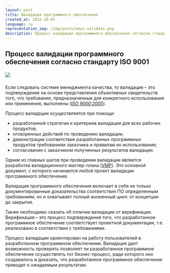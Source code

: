 ```yaml
---
layout: post
title: Валидация программного обеспечения
created_at: 2015-10-01
language: ru
representation_img: /img/posts/news-validate.png
description: Процесс валидации программного обеспечения согласно стандарту ISO 9001
---
```


## Процесс валидации программного обеспечения согласно стандарту ISO 9001

##### ![](/img/posts/validation.jpg)

Если следовать системе менеджмента качества, то валидация – это   подтверждение на основе представления объективных свидетельств того, что требования, предназначенные для конкретного использования или применения, выполнены ([*ISO 9000:2005*][iso]).  

Процесс валидации осуществляется при помощи:  
 
* разработанной стратегии и критериев валидации для всех рабочих продуктов;  
* оговоренных действий по проведению валидации;  
* демонстрации соответствия разработанных программных продуктов требованиям заказчика и правилам их использования;  
* согласования с заказчиком полученных результатов валидации.  

Одним из главных шагов при проведении валидации является разработка валидационного мастер-плана ([VMP][vmp]). Это основной документ, с которого начинается любой проект валидации программного обеспечения.   

Валидация программного обеспечения включает в себя не только документированные доказательства соответствия ПО определенным требованиям, но и охватывает полный жизненный цикл: от концепции до закрытия.  

Также необходимо сказать об отличии валидации от верификации. Верификация – это процесс подтверждения того, что разработанное программное обеспечение соответствует проектной документации, т.е. реализовано в соответствии с требованиями.  

Процесс валидации ориентирован на работу пользователей в разработанном программном обеспечении. Валидация дает возможность проверить позволяет  ли разработанное программное обеспечение осуществлять тот бизнес-процесс, ради которого оно создавалось и доказать, что разработанное программное обеспечение приводит к ожидаемым результатам.  

[//]: #
   [iso]: <https://en.wikipedia.org/wiki/ISO_9000>
   [vmp]: <https://en.wikipedia.org/wiki/Validation_master_plan>
